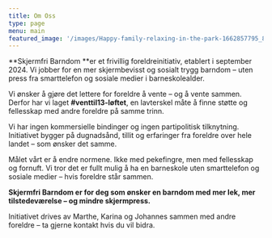 ```yaml
---
title: Om Oss
type: page
menu: main
featured_image: '/images/Happy-family-relaxing-in-the-park-1662857795_8261x5508.jpeg'
---
```

**Skjermfri Barndom **er et frivillig foreldreinitiativ, etablert i september 2024.
Vi jobber for en mer skjermbevisst og sosialt trygg barndom – uten press fra smarttelefon og sosiale medier i barneskolealder.

Vi ønsker å gjøre det lettere for foreldre å vente – og å vente sammen.
Derfor har vi laget **#venttil13-løftet**, en lavterskel måte å finne støtte og fellesskap med andre foreldre på samme trinn.

Vi har ingen kommersielle bindinger og ingen partipolitisk tilknytning.
Initiativet bygger på dugnadsånd, tillit og erfaringer fra foreldre over hele landet – som ønsker det samme.

Målet vårt er å endre normene. Ikke med pekefingre, men med fellesskap og fornuft.
Vi tror det er fullt mulig å ha en barneskole uten smarttelefon og sosiale medier – hvis foreldre står sammen.

**Skjermfri Barndom er for deg som ønsker en barndom med mer lek, mer tilstedeværelse – og mindre skjermpress.**

Initiativet drives av Marthe, Karina og Johannes sammen med andre foreldre – ta gjerne kontakt hvis du vil bidra.
